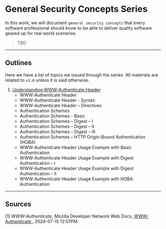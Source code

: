# General Security Concepts Series

In this work, we will document `general security concepts` that every software professional should know to be able to 
deliver quality software geared up for real world scenarios.

> TBD

--- 

## Outlines

Here we have a list of topics we issued through the series. All materials are related to `v1.0` unless it is
said otherwise.

1. [Understanding WWW-Authenticate Header](./01-understanding-www-authenticate-header/01-understanding-www-authenticate-header.pdf) 
    * WWW-Authenticate Header 
    * WWW-Authenticate Header - Syntax 
    * WWW-Authenticate Header – Directives 
    * Authentication Schemes 
    * Authentication Schemes - Basic 
    * Authentication Schemes – Digest – I 
    * Authentication Schemes – Digest – II 
    * Authentication Schemes – Digest – III 
    * Authentication Schemes – HTTP Origin-Bound Authentication (HOBA)
    * WWW-Authenticate Header Usage Example with Basic Authentication 
    * WWW-Authenticate Header Usage Example with Digest Authentication – I 
    * WWW-Authenticate Header Usage Example with Digest Authentication – II 
    * WWW-Authenticate Header Usage Example with HOBA Authentication

--- 

## Sources
[1] *WWW-Authenticate*, Mozilla Developer Network Web Docs, [WWW-Authenticate
](https://developer.mozilla.org/en-US/docs/Web/HTTP/Headers/WWW-Authenticate), 2024-07-15 12:07PM.
